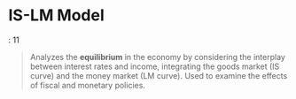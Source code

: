 # IS-LM Model

: 11

> Analyzes the **equilibrium** in the economy by considering the interplay between interest rates and income, integrating the goods market (IS curve) and the money market (LM curve). Used to examine the effects of fiscal and monetary policies.
>